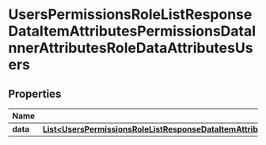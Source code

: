 

# UsersPermissionsRoleListResponseDataItemAttributesPermissionsDataInnerAttributesRoleDataAttributesUsers


## Properties

| Name | Type | Description | Notes |
|------------ | ------------- | ------------- | -------------|
|**data** | [**List&lt;UsersPermissionsRoleListResponseDataItemAttributesPermissionsDataInnerAttributesRoleDataAttributesUsersDataInner&gt;**](UsersPermissionsRoleListResponseDataItemAttributesPermissionsDataInnerAttributesRoleDataAttributesUsersDataInner.md) |  |  [optional] |



